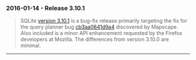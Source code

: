 ### 2016\-01\-14 \- Release 3\.10\.1


> SQLite [version 3\.10\.1](releaselog/3_10_1.html) is a bug\-fix release primarily targeting the
> fix for the query planner bug
> [cb3aa0641d9a4](https://www.sqlite.org/src/info/cb3aa0641d9a4) discovered by
> Mapscape. Also included is a minor API enhancement requested by
> the Firefox developers at Mozilla. The differences from version 
> 3\.10\.0 are minimal.



---

